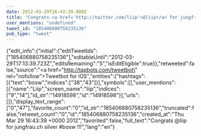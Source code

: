 ```yaml
---
date: 2012-03-29T16:43:39.000Z
title: "Congrats <a href='http://twitter.com/liip'>@liip</a> for jungfrau.ch silver #bosw !!!″"
user_mentions: "undefined"
tweet_id: "185406880758235136"
pub_type: "tweet"
---
```

{"edit_info":{"initial":{"editTweetIds":["185406880758235136"],"editableUntil":"2012-03-29T17:13:39.723Z","editsRemaining":"5","isEditEligible":true}},"retweeted":false,"source":"<a href=\"http://tapbots.com/tweetbot\" rel=\"nofollow\">Tweetbot for iOS</a>","entities":{"hashtags":[{"text":"bosw","indices":["38","43"]}],"symbols":[],"user_mentions":[{"name":"Liip","screen_name":"liip","indices":["9","14"],"id_str":"14918598","id":"14918598"}],"urls":[]},"display_text_range":["0","47"],"favorite_count":"0","id_str":"185406880758235136","truncated":false,"retweet_count":"0","id":"185406880758235136","created_at":"Thu Mar 29 16:43:39 +0000 2012","favorited":false,"full_text":"Congrats @liip for jungfrau.ch silver #bosw !!!","lang":"en"}
